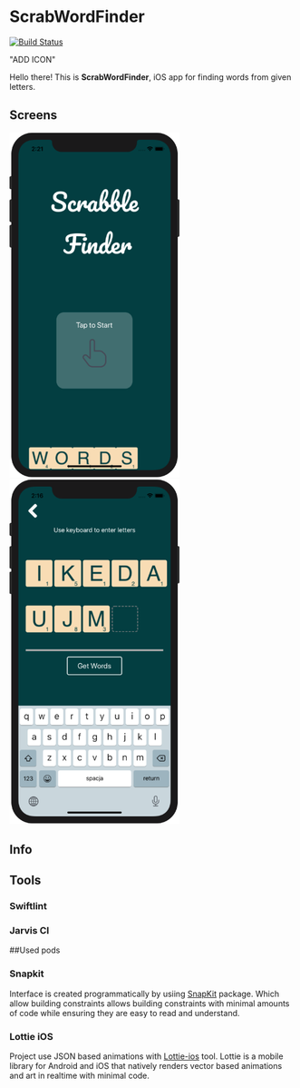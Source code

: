 # ScrabWordFinder

[![Build Status](https://travis-ci.com/p-dobrzynski-IOS/ScrabWordFinder.svg?branch=master)](https://travis-ci.com/p-dobrzynski-IOS/ScrabWordFinder)

"ADD ICON"

Hello there! This is **ScrabWordFinder**, iOS app for finding words from given letters.

## Screens

<!--![Alt text](/screens/ScrabWordFinder_01.png?raw=true "Optional Title")
-->
<img src="/screens/ScrabWordFinder_01.png" width="300"/> <img src="/screens/ScrabWordFinder_02.png" width="300"/> 


## Info

## Tools

### Swiftlint

### Jarvis CI

##Used pods

### Snapkit

Interface is created programmatically by usiing [SnapKit](https://github.com/SnapKit/SnapKit) package. Which allow building constraints allows building constraints with minimal amounts of code while ensuring they are easy to read and understand.

### Lottie iOS

Project use JSON based animations with [Lottie-ios](https://github.com/airbnb/lottie-ios) tool. Lottie is a mobile library for Android and iOS that natively renders vector based animations and art in realtime with minimal code.
